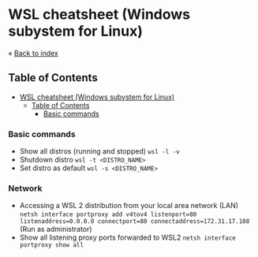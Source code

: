 # WSL cheatsheet (Windows subystem for Linux)


&laquo; [Back to index](https://github.com/janelznic/cheatsheets)

## Table of Contents
- [WSL cheatsheet (Windows subystem for Linux)](#wsl-cheatsheet-windows-subystem-for-linux)
  - [Table of Contents](#table-of-contents)
    - [Basic commands](#basic-commands)


### Basic commands
* Show all distros (running and stopped) ```wsl -l -v```
* Shutdown distro ```wsl -t <DISTRO_NAME>```
* Set distro as default ```wsl -s <DISTRO_NAME>```


### Network
* Accessing a WSL 2 distribution from your local area network (LAN) ```netsh interface portproxy add v4tov4 listenport=80 listenaddress=0.0.0.0 connectport=80 connectaddress=172.31.17.108``` (Run as administrator)
* Show all listening proxy ports forwarded to WSL2 ```netsh interface portproxy show all```
